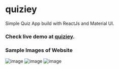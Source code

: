 # quiziey
Simple Quiz App build with ReactJs and Material UI.


### Check live demo at [quiziey](https://quiziey.herokuapp.com/).

### Sample Images of Website
![image](https://user-images.githubusercontent.com/71844445/135087422-b02b998a-cb1e-4780-8cbb-2bfb9aba0b83.png)
![image](https://user-images.githubusercontent.com/71844445/135087863-d4ee52d9-bec8-4002-a0cc-fcff13dcee36.png)
![image](https://user-images.githubusercontent.com/71844445/135087677-ac47945d-bb82-4c11-a5ee-618745d84a69.png)
